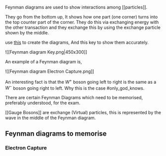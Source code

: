 Feynman diagrams are used to show interactions among [[particles]].

They go from the bottom up, It shows how one part (one corner) turns into the top counter part of the corner. They do this via exchanging energy with the other transaction and they exchange this by using the exchange particle shown by the middle.

use [this](https://www.aidansean.com/feynman/) to create the diagrams, And this key to show them accurately.

![[Feynman diagram Key.png|450x300]]

An example of a Feynman diagram is,

![[Feynman diagram Electron Capture.png]]

An interesting fact is that the $W^+$ boson going left to right is the same as a $W^-$ boson going right to left.  Why this is the case #only_god_knows.

There are certain Feynman Diagrams which need to be memorised, preferably understood, for the exam.

[[Gauge Bosons]] are exchange (Virtual) particles, this is represented by the wave in the middle of the Feynman diagram.

## Feynman diagrams to memorise

### Electron Capture

